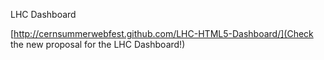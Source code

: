 LHC Dashboard

[http://cernsummerwebfest.github.com/LHC-HTML5-Dashboard/](Check the new
proposal for the LHC Dashboard!)
